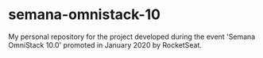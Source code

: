 # semana-omnistack-10

My personal repository for the project developed during the event 'Semana OmniStack 10.0' promoted in January 2020 by RocketSeat.
